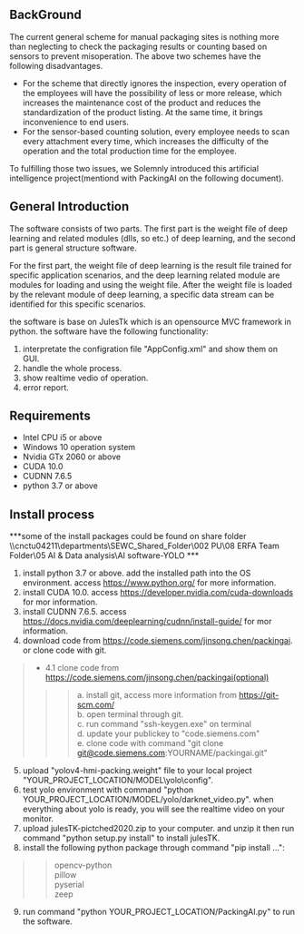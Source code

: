 ## BackGround

The current general scheme for manual packaging sites is nothing more than neglecting to check the packaging results or counting based on sensors to prevent misoperation. The above two schemes have the following disadvantages.

- For the scheme that directly ignores the inspection, every operation of the employees will have the possibility of less or more release, which increases the maintenance cost of the product and reduces the standardization of the product listing. At the same time, it brings inconvenience to end users.
- For the sensor-based counting solution, every employee needs to scan every attachment every time, which increases the difficulty of the operation and the total production time for the employee.

To fulfilling those two issues, we Solemnly introduced  this artificial intelligence project(mentiond with PackingAI on the following document). 

## General Introduction

The software consists of two parts. The first part is the weight file of deep learning and related modules (dlls, so etc.) of deep learning, and the second part is general structure software.

For the first part, the weight file of deep learning is the result file trained for specific application scenarios, and the deep learning related module are modules for loading and using the weight file. After the weight file is loaded by the relevant module of deep learning, a specific data stream can be identified for this specific scenarios.

the software is base on JulesTk which is an opensource MVC framework in python. the software have the following functionality:

 1. interpretate the configration file "AppConfig.xml" and show them on GUI.
 2. handle the whole process.
 3. show realtime vedio of operation.
 4. error report.

## Requirements

- Intel CPU i5 or above
- Windows 10 operation system
- Nvidia GTx 2060 or above
- CUDA 10.0
- CUDNN 7.6.5
- python 3.7 or above

## Install process

***some of the install packages could be found on share folder \\\\cnctu04211\departments\SEWC_Shared_Folder\002 PU\08 ERFA Team Folder\05 AI & Data analysis\AI software-YOLO ***

1. install python 3.7 or above. add the installed path into the OS environment. access https://www.python.org/ for more information.
2. install CUDA 10.0. access https://developer.nvidia.com/cuda-downloads for mor information.
3. install CUDNN 7.6.5. access https://docs.nvidia.com/deeplearning/cudnn/install-guide/ for mor information.
4. download code from https://code.siemens.com/jinsong.chen/packingai. or clone code with git.  

>- 4.1 clone code from https://code.siemens.com/jinsong.chen/packingai(optional) 
>>>a. install git, access more information from https://git-scm.com/  
>>>b. open terminal through git.  
>>>c. run command "ssh-keygen.exe" on terminal  
>>>d. update your publickey to "code.siemens.com"  
>>>e. clone code with command "git clone git@code.siemens.com:YOURNAME/packingai.git"  

5. upload "yolov4-hmi-packing.weight" file to your local project "YOUR_PROJECT_LOCATION/MODEL\yolo\config".  
6. test yolo environment with command "python YOUR_PROJECT_LOCATION/MODEL/yolo/darknet_video.py". when everything about yolo is ready, you will see the realtime video on your monitor.  
7. upload julesTK-pictched2020.zip to your computer. and unzip it then run command "python setup.py install" to install julesTK.
8. install the following python package through command "pip install ...":
>> opencv-python  
>> pillow  
>> pyserial  
>> zeep  

9. run command "python YOUR_PROJECT_LOCATION/PackingAI.py" to run the software.
